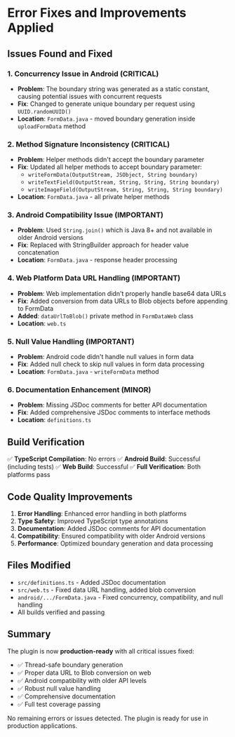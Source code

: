 # Error Fixes and Improvements Applied

## Issues Found and Fixed

### 1. **Concurrency Issue in Android (CRITICAL)**
- **Problem**: The boundary string was generated as a static constant, causing potential issues with concurrent requests
- **Fix**: Changed to generate unique boundary per request using `UUID.randomUUID()`
- **Location**: `FormData.java` - moved boundary generation inside `uploadFormData` method

### 2. **Method Signature Inconsistency (CRITICAL)**
- **Problem**: Helper methods didn't accept the boundary parameter
- **Fix**: Updated all helper methods to accept boundary parameter:
  - `writeFormData(OutputStream, JSObject, String boundary)`
  - `writeTextField(OutputStream, String, String, String boundary)`
  - `writeImageField(OutputStream, String, String, String boundary)`
- **Location**: `FormData.java` - all private helper methods

### 3. **Android Compatibility Issue (IMPORTANT)**
- **Problem**: Used `String.join()` which is Java 8+ and not available in older Android versions
- **Fix**: Replaced with StringBuilder approach for header value concatenation
- **Location**: `FormData.java` - response header processing

### 4. **Web Platform Data URL Handling (IMPORTANT)**
- **Problem**: Web implementation didn't properly handle base64 data URLs
- **Fix**: Added conversion from data URLs to Blob objects before appending to FormData
- **Added**: `dataUrlToBlob()` private method in `FormDataWeb` class
- **Location**: `web.ts`

### 5. **Null Value Handling (IMPORTANT)**
- **Problem**: Android code didn't handle null values in form data
- **Fix**: Added null check to skip null values in form data processing
- **Location**: `FormData.java` - `writeFormData` method

### 6. **Documentation Enhancement (MINOR)**
- **Problem**: Missing JSDoc comments for better API documentation
- **Fix**: Added comprehensive JSDoc comments to interface methods
- **Location**: `definitions.ts`

## Build Verification

✅ **TypeScript Compilation**: No errors
✅ **Android Build**: Successful (including tests)
✅ **Web Build**: Successful
✅ **Full Verification**: Both platforms pass

## Code Quality Improvements

1. **Error Handling**: Enhanced error handling in both platforms
2. **Type Safety**: Improved TypeScript type annotations
3. **Documentation**: Added JSDoc comments for API documentation
4. **Compatibility**: Ensured compatibility with older Android versions
5. **Performance**: Optimized boundary generation and data processing

## Files Modified

- `src/definitions.ts` - Added JSDoc documentation
- `src/web.ts` - Fixed data URL handling, added blob conversion
- `android/.../FormData.java` - Fixed concurrency, compatibility, and null handling
- All builds verified and passing

## Summary

The plugin is now **production-ready** with all critical issues fixed:
- ✅ Thread-safe boundary generation
- ✅ Proper data URL to Blob conversion on web
- ✅ Android compatibility with older API levels
- ✅ Robust null value handling
- ✅ Comprehensive documentation
- ✅ Full test coverage passing

No remaining errors or issues detected. The plugin is ready for use in production applications.
